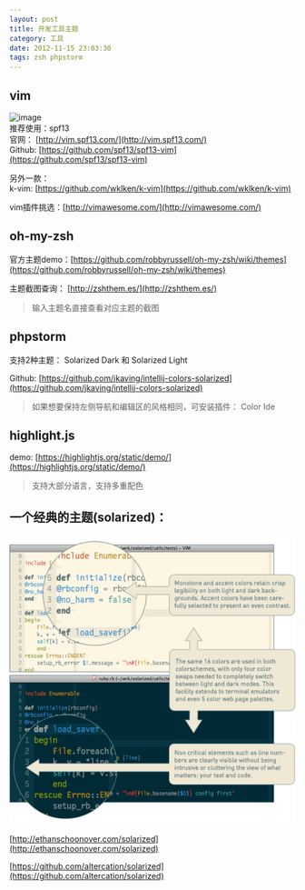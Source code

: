 ```yaml
---
layout: post
title: 开发工具主题
category: 工具
date: 2012-11-15 23:03:30
tags: zsh phpstorm
---
```



## vim

![image](/uploads/2015/09/spf13-vim.png)  
推荐使用：spf13  
官网： [http://vim.spf13.com/](http://vim.spf13.com/)  
Github: [https://github.com/spf13/spf13-vim](https://github.com/spf13/spf13-vim)

另外一款：  
k-vim: [https://github.com/wklken/k-vim](https://github.com/wklken/k-vim)

vim插件挑选：[http://vimawesome.com/](http://vimawesome.com/)

## oh-my-zsh

官方主题demo：[https://github.com/robbyrussell/oh-my-zsh/wiki/themes](https://github.com/robbyrussell/oh-my-zsh/wiki/themes)

主题截图查询： [http://zshthem.es/](http://zshthem.es/)  

 > 输入主题名直接查看对应主题的截图



## phpstorm

支持2种主题： Solarized Dark 和 Solarized Light

Github: [https://github.com/jkaving/intellij-colors-solarized](https://github.com/jkaving/intellij-colors-solarized)

 > 如果想要保持左侧导航和编辑区的风格相同，可安装插件： Color Ide
 
 
## highlight.js

demo: [https://highlightjs.org/static/demo/](https://highlightjs.org/static/demo/)

 > 支持大部分语言，支持多重配色


## 一个经典的主题(solarized)：

![image](/static/uploads/2015/08/solarized-vim.png)

[http://ethanschoonover.com/solarized](http://ethanschoonover.com/solarized)

[https://github.com/altercation/solarized](https://github.com/altercation/solarized)